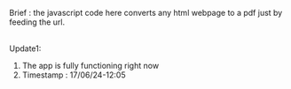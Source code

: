Brief : the javascript code here converts any html webpage to a pdf just by feeding the url. <br/><br/>

Update1:<br/>
  1) The app is fully functioning right now<br/>
  2) Timestamp : 17/06/24-12:05
